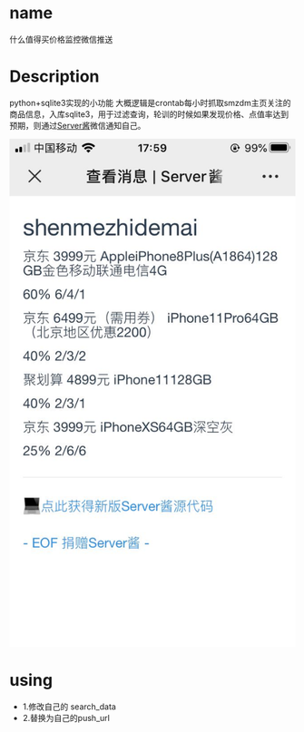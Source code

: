# name
什么值得买价格监控微信推送

# Description
python+sqlite3实现的小功能
大概逻辑是crontab每小时抓取smzdm主页关注的商品信息，入库sqlite3，用于过滤查询，轮训的时候如果发现价格、点值率达到预期，则通过[Server酱](https://sc.ftqq.com/3.version)微信通知自己。

![img.png](img.png)

# using
 * 1.修改自己的 search_data
 * 2.替换为自己的push_url
